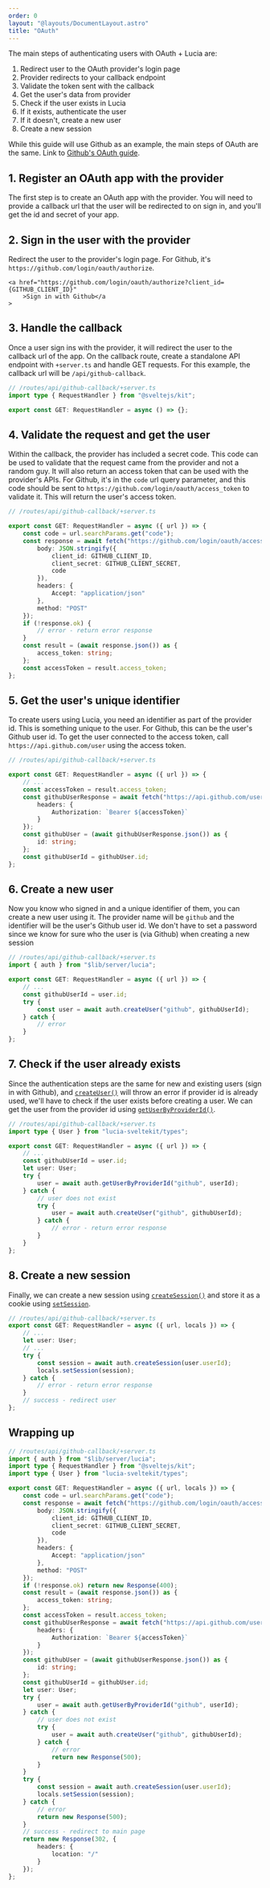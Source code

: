 ```yaml
---
order: 0
layout: "@layouts/DocumentLayout.astro"
title: "OAuth"
---
```


The main steps of authenticating users with OAuth + Lucia are:

1. Redirect user to the OAuth provider's login page
2. Provider redirects to your callback endpoint
3. Validate the token sent with the callback
4. Get the user's data from provider
5. Check if the user exists in Lucia
6. If it exists, authenticate the user
7. If it doesn't, create a new user
8. Create a new session

While this guide will use Github as an example, the main steps of OAuth are the same. Link to [Github's OAuth guide](https://docs.github.com/en/developers/apps/building-oauth-apps/authorizing-oauth-apps).

## 1. Register an OAuth app with the provider

The first step is to create an OAuth app with the provider. You will need to provide a callback url that the user will be redirected to on sign in, and you'll get the id and secret of your app.

## 2. Sign in the user with the provider

Redirect the user to the provider's login page. For Github, it's `https://github.com/login/oauth/authorize`.

```svelte
<a href="https://github.com/login/oauth/authorize?client_id={GITHUB_CLIENT_ID}"
	>Sign in with Github</a
>
```

## 3. Handle the callback

Once a user sign ins with the provider, it will redirect the user to the callback url of the app. On the callback route, create a standalone API endpoint with `+server.ts` and handle GET requests. For this example, the callback url will be `/api/github-callback`.

```ts
// /routes/api/github-callback/+server.ts
import type { RequestHandler } from "@sveltejs/kit";

export const GET: RequestHandler = async () => {};
```

## 4. Validate the request and get the user

Within the callback, the provider has included a secret code. This code can be used to validate that the request came from the provider and not a random guy. It will also return an access token that can be used with the provider's APIs. For Github, it's in the `code` url query parameter, and this code should be sent to `https://github.com/login/oauth/access_token` to validate it. This will return the user's access token.

```ts
// /routes/api/github-callback/+server.ts

export const GET: RequestHandler = async ({ url }) => {
	const code = url.searchParams.get("code");
	const response = await fetch("https://github.com/login/oauth/access_token", {
		body: JSON.stringify({
			client_id: GITHUB_CLIENT_ID,
			client_secret: GITHUB_CLIENT_SECRET,
			code
		}),
		headers: {
			Accept: "application/json"
		},
		method: "POST"
	});
	if (!response.ok) {
		// error - return error response
	}
	const result = (await response.json()) as {
		access_token: string;
	};
	const accessToken = result.access_token;
};
```

## 5. Get the user's unique identifier

To create users using Lucia, you need an identifier as part of the provider id. This is something unique to the user. For Github, this can be the user's Github user id. To get the user connected to the access token, call `https://api.github.com/user` using the access token.

```ts
// /routes/api/github-callback/+server.ts

export const GET: RequestHandler = async ({ url }) => {
	// ...
	const accessToken = result.access_token;
	const githubUserResponse = await fetch("https://api.github.com/user", {
		headers: {
			Authorization: `Bearer ${accessToken}`
		}
	});
	const githubUser = (await githubUserResponse.json()) as {
		id: string;
	};
	const githubUserId = githubUser.id;
};
```

## 6. Create a new user

Now you know who signed in and a unique identifier of them, you can create a new user using it. The provider name will be `github` and the identifier will be the user's Github user id. We don't have to set a password since we know for sure who the user is (via Github) when creating a new session

```ts
// /routes/api/github-callback/+server.ts
import { auth } from "$lib/server/lucia";

export const GET: RequestHandler = async ({ url }) => {
	// ...
	const githubUserId = user.id;
	try {
		const user = await auth.createUser("github", githubUserId);
	} catch {
		// error
	}
};
```

## 7. Check if the user already exists

Since the authentication steps are the same for new and existing users (sign in with Github), and [`createUser()`](/reference/api/server-api#createuser) will throw an error if provider id is already used, we'll have to check if the user exists before creating a user. We can get the user from the provider id using [`getUserByProviderId()`](/reference/api/server-api#getuserbyproviderid).

```ts
// /routes/api/github-callback/+server.ts
import type { User } from "lucia-sveltekit/types";

export const GET: RequestHandler = async ({ url }) => {
	// ...
	const githubUserId = user.id;
	let user: User;
	try {
		user = await auth.getUserByProviderId("github", userId);
	} catch {
		// user does not exist
		try {
			user = await auth.createUser("github", githubUserId);
		} catch {
			// error - return error response
		}
	}
};
```

## 8. Create a new session

Finally, we can create a new session using [`createSession()`](/reference/api/server-api#createsession) and store it as a cookie using [`setSession`](/reference/api/locals-api#setsession).

```ts
// /routes/api/github-callback/+server.ts
export const GET: RequestHandler = async ({ url, locals }) => {
	// ...
	let user: User;
	// ...
	try {
		const session = await auth.createSession(user.userId);
		locals.setSession(session);
	} catch {
		// error - return error response
	}
	// success - redirect user
};
```

## Wrapping up

```ts
// /routes/api/github-callback/+server.ts
import { auth } from "$lib/server/lucia";
import type { RequestHandler } from "@sveltejs/kit";
import type { User } from "lucia-sveltekit/types";

export const GET: RequestHandler = async ({ url, locals }) => {
	const code = url.searchParams.get("code");
	const response = await fetch("https://github.com/login/oauth/access_token", {
		body: JSON.stringify({
			client_id: GITHUB_CLIENT_ID,
			client_secret: GITHUB_CLIENT_SECRET,
			code
		}),
		headers: {
			Accept: "application/json"
		},
		method: "POST"
	});
	if (!response.ok) return new Response(400);
	const result = (await response.json()) as {
		access_token: string;
	};
	const accessToken = result.access_token;
	const githubUserResponse = await fetch("https://api.github.com/user", {
		headers: {
			Authorization: `Bearer ${accessToken}`
		}
	});
	const githubUser = (await githubUserResponse.json()) as {
		id: string;
	};
	const githubUserId = githubUser.id;
	let user: User;
	try {
		user = await auth.getUserByProviderId("github", userId);
	} catch {
		// user does not exist
		try {
			user = await auth.createUser("github", githubUserId);
		} catch {
			// error
			return new Response(500);
		}
	}
	try {
		const session = await auth.createSession(user.userId);
		locals.setSession(session);
	} catch {
		// error
		return new Response(500);
	}
	// success - redirect to main page
	return new Response(302, {
		headers: {
			location: "/"
		}
	});
};
```
